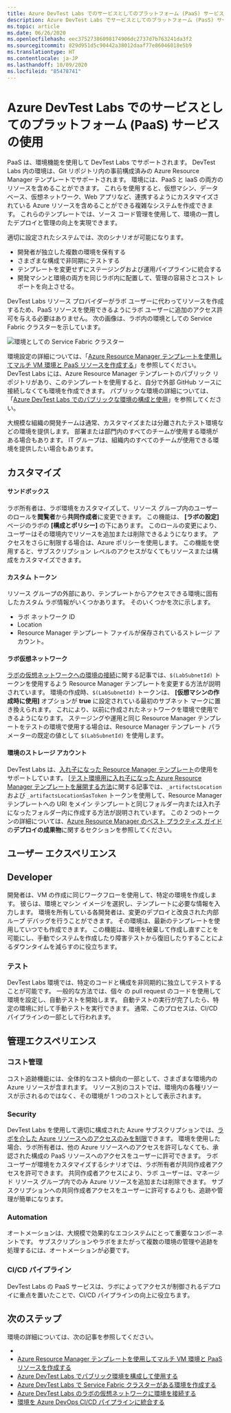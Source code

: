 ```yaml
---
title: Azure DevTest Labs でのサービスとしてのプラットフォーム (PaaS) サービスの使用
description: Azure DevTest Labs でサービスとしてのプラットフォーム (PasS) サービスを使用する方法について説明します。
ms.topic: article
ms.date: 06/26/2020
ms.openlocfilehash: eec37527386098174906dc2737d7b763241da3f2
ms.sourcegitcommit: 829d951d5c90442a38012daaf77e86046018e5b9
ms.translationtype: HT
ms.contentlocale: ja-JP
ms.lasthandoff: 10/09/2020
ms.locfileid: "85478741"
---
```

# <a name="use-platform-as-a-service-paas-services-in-azure-devtest-labs"></a>Azure DevTest Labs でのサービスとしてのプラットフォーム (PaaS) サービスの使用
PaaS は、環境機能を使用して DevTest Labs でサポートされます。 DevTest Labs 内の環境は、Git リポジトリ内の事前構成済みの Azure Resource Manager テンプレートでサポートされます。 環境には、PaaS と IaaS の両方のリソースを含めることができます。 これらを使用すると、仮想マシン、データベース、仮想ネットワーク、Web アプリなど、連携するようにカスタマイズされている Azure リソースを含めることができる複雑なシステムを作成できます。 これらのテンプレートでは、ソース コード管理を使用して、環境の一貫したデプロイと管理の向上を実現できます。 

適切に設定されたシステムでは、次のシナリオが可能になります。 

- 開発者が独立した複数の環境を保有する
- さまざまな構成で非同期にテストする
- テンプレートを変更せずにステージングおよび運用パイプラインに統合する
- 開発マシンと環境の両方を同じラボ内に配置して、管理の容易さとコスト レポートを向上させる。  

DevTest Labs リソース プロバイダーがラボ ユーザーに代わってリソースを作成するため、PaaS リソースを使用できるようにラボ ユーザーに追加のアクセス許可を与える必要はありません。 次の画像は、ラボ内の環境としての Service Fabric クラスターを示しています。

![環境としての Service Fabric クラスター](./media/create-environment-service-fabric-cluster/cluster-created.png)

環境設定の詳細については、「[Azure Resource Manager テンプレートを使用してマルチ VM 環境と PaaS リソースを作成する](devtest-lab-create-environment-from-arm.md)」を参照してください。 DevTest Labs には、Azure Resource Manager テンプレートのパブリック リポジトリがあり、このテンプレートを使用すると、自分で外部 GitHub ソースに接続しなくても環境を作成できます。 パブリックな環境の詳細については、「[Azure DevTest Labs でのパブリックな環境の構成と使用](devtest-lab-configure-use-public-environments.md)」を参照してください。

大規模な組織の開発チームは通常、カスタマイズまたは分離されたテスト環境などの環境を提供します。 部署または部門内のすべてのチームが使用する環境がある場合もあります。 IT グループは、組織内のすべてのチームが使用できる環境を提供したい場合もあります。  

## <a name="customizations"></a>カスタマイズ

#### <a name="sandbox"></a>サンドボックス 
ラボ所有者は、ラボ環境をカスタマイズして、リソース グループ内のユーザーのロールを**閲覧者**から**共同作成者**に変更できます。 この機能は、 **[ラボの設定]** ページのラボの **[構成とポリシー]** の下にあります。 このロールの変更により、ユーザーはその環境内でリソースを追加または削除できるようになります。 アクセスをさらに制限する場合は、Azure ポリシーを使用します。 この機能を使用すると、サブスクリプション レベルのアクセスがなくてもリソースまたは構成をカスタマイズできます。

#### <a name="custom-tokens"></a>カスタム トークン
リソース グループの外部にあり、テンプレートからアクセスできる環境に固有したカスタム ラボ情報がいくつかあります。 そのいくつかを次に示します。 

- ラボ ネットワーク ID
- Location
- Resource Manager テンプレート ファイルが保存されているストレージ アカウント。 
 
#### <a name="lab-virtual-network"></a>ラボ仮想ネットワーク
[ラボの仮想ネットワークへの環境の接続](connect-environment-lab-virtual-network.md)に関する記事では、`$(LabSubnetId)` トークンを使用するよう Resource Manager テンプレートを変更する方法が説明されています。 環境の作成時、`$(LabSubnetId)` トークンは、 **[仮想マシンの作成時に使用]** オプションが **true** に設定されている最初のサブネット マークに置き換えられます。 これにより、以前に作成されたネットワークを環境で使用できるようになります。 ステージングや運用と同じ Resource Manager テンプレートをテストの環境で使用する場合は、Resource Manager テンプレート パラメーターの既定の値として `$(LabSubnetId)` を使用します。 

#### <a name="environment-storage-account"></a>環境のストレージ アカウント
DevTest Labs は、[入れ子になった Resource Manager テンプレート](../azure-resource-manager/templates/linked-templates.md)の使用をサポートしています。 [[テスト環境用に入れ子になった Azure Resource Manager テンプレートを展開する方法](deploy-nested-template-environments.md)に関する記事では、`_artifactsLocation` および `_artifactsLocationSasToken` トークンを使用して、Resource Manager テンプレートへの URI をメイン テンプレートと同じフォルダー内または入れ子になったフォルダー内に作成する方法が説明されています。 この 2 つのトークンの詳細については、[Azure Resource Manager のベスト プラクティス ガイド](https://github.com/Azure/azure-quickstart-templates/blob/master/1-CONTRIBUTION-GUIDE/best-practices.md)の**デプロイの成果物**に関するセクションを参照してください。

## <a name="user-experience"></a>ユーザー エクスペリエンス

## <a name="developer"></a>Developer
開発者は、VM の作成に同じワークフローを使用して、特定の環境を作成します。 彼らは、環境とマシン イメージを選択し、テンプレートに必要な情報を入力します。 環境を所有している各開発者は、変更のデプロイと改良された内部ループ デバッグを行うことができます。 その環境は、最新のテンプレートを使用していつでも作成できます。  この機能は、環境を破棄して作成し直すことを可能にし、手動でシステムを作成したり障害テストから復旧したりすることによるダウンタイムを減らすのに役立ちます。  

### <a name="testing"></a>テスト
DevTest Labs 環境では、特定のコードと構成を非同期的に独立してテストすることが可能です。 一般的な方法では、個々 の pull request のコードを使用して環境を設定し、自動テストを開始します。 自動テストの実行が完了したら、特定の環境に対して手動テストを実行できます。 通常、このプロセスは、CI/CD パイプラインの一部として行われます。 

## <a name="management-experience"></a>管理エクスペリエンス

### <a name="cost-tracking"></a>コスト管理
コスト追跡機能には、全体的なコスト傾向の一部として、さまざまな環境内の Azure リソースが含まれます。 リソース別のコストでは、環境内の各種リソースが示されるのではなく、その環境が 1 つのコストとして表示されます。

### <a name="security"></a>Security
DevTest Labs を使用して適切に構成された Azure サブスクリプションでは、[ラボを介した Azure リソースへのアクセスのみを制限](devtest-lab-add-devtest-user.md)できます。 環境を使用した場合、ラボ所有者は、他の Azure リソースへのアクセスを許可しなくても、承認された構成の PaaS リソースへのアクセスをユーザーに許可できます。 ラボ ユーザーが環境をカスタマイズするシナリオでは、ラボ所有者が共同作成者アクセスを許可できます。 共同作成者アクセスにより、ラボ ユーザーは、マネージド リソース グループ内でのみ Azure リソースを追加または削除できます。 サブスクリプションへの共同作成者アクセスをユーザーに許可するよりも、追跡や管理が簡単になります。

### <a name="automation"></a>Automation
オートメーションは、大規模で効果的なエコシステムにとって重要なコンポーネントです。 サブスクリプションやラボをまたがって複数の環境の管理や追跡を処理するには、オートメーションが必要です。

### <a name="cicd-pipeline"></a>CI/CD パイプライン
DevTest Labs の PaaS サービスは、ラボによってアクセスが制御されるデプロイに重点を置いたことで、CI/CD パイプラインの向上に役立ちます。

## <a name="next-steps"></a>次のステップ
環境の詳細については、次の記事を参照してください。 

- 
- [Azure Resource Manager テンプレートを使用してマルチ VM 環境と PaaS リソースを作成する](devtest-lab-create-environment-from-arm.md)
- [Azure DevTest Labs でパブリック環境を構成して使用する](devtest-lab-configure-use-public-environments.md)
- [Azure DevTest Labs で Service Fabric クラスターがある環境を作成する](create-environment-service-fabric-cluster.md)
- [Azure DevTest Labs のラボの仮想ネットワークに環境を接続する](connect-environment-lab-virtual-network.md)
- [環境を Azure DevOps CI/CD パイプラインに統合する](integrate-environments-devops-pipeline.md)
 





